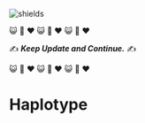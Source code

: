 ![shields](https://img.shields.io/badge/Docs-Updating-red)

:smiley_cat: :dash: :heart: :smiley_cat: :dash: :heart: :smiley_cat: :dash: :heart:

:writing_hand: ***Keep Update and Continue.*** :writing_hand:

:smiley_cat: :dash: :heart: :smiley_cat: :dash: :heart: :smiley_cat: :dash: :heart:

# Haplotype
